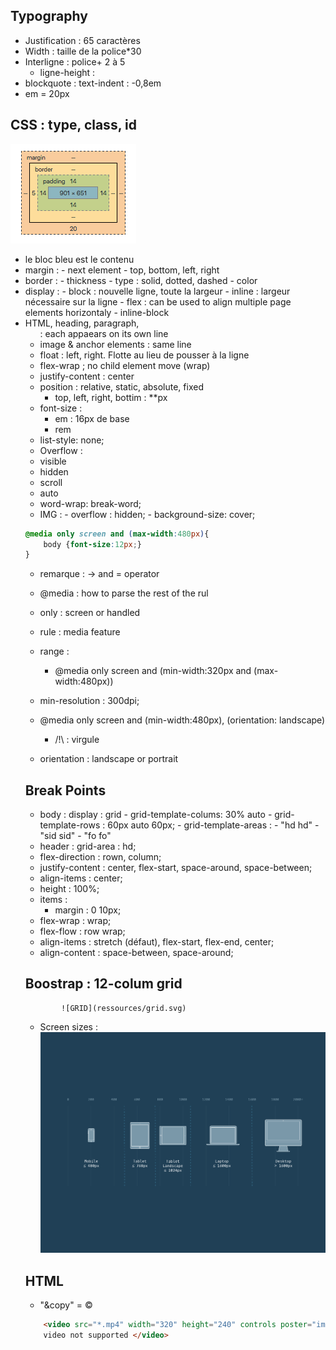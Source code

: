 ## Typography
- Justification : 65 caractères
- Width : taille de la police\*30
- Interligne : police+ 2 à 5
	- ligne-height :
- blockquote : text-indent : -0,8em
- em = 20px

## CSS : type, class, id
![Blocks](ressources/css-block.png)
- le bloc bleu est le contenu
- margin :
			- next element
			- top, bottom, left, right
- border :
			- thickness
			- type : solid, dotted, dashed
			- color
- display :
			- block : nouvelle ligne, toute la largeur
			- inline : largeur nécessaire sur la ligne
			- flex : can be used to align multiple page elements horizontaly
			- inline-block
- HTML, heading, paragraph, <ul> : each appaears on its own line
- image & anchor elements : same line
- float : left, right. Flotte au lieu de pousser à la ligne
- flex-wrap ; no child element move (wrap)
- justify-content : center
- position : relative, static, absolute, fixed
	- top, left, right, bottim : \*\*px
- font-size :
	- em : 16px de base
	- rem
- list-style: none;
- Overflow :
 - visible
 - hidden
 - scroll
 - auto
- word-wrap: break-word;
- IMG  : 	- overflow : hidden;
			- background-size: cover;
```css
@media only screen and (max-width:480px){
	body {font-size:12px;}
}
```
- remarque : 	-> and = operator

- @media : how to parse the rest of the rul
- only : screen or handled
- rule : media feature
- range :
	- @media only screen and (min-width:320px and (max-width:480px))
- min-resolution : 300dpi;
- @media only screen and (min-width:480px), (orientation: landscape)
    - /!\\ : virgule
- orientation : landscape or portrait
## Break Points
- body : display : grid
		- grid-template-colums: 30% auto
		- grid-template-rows : 60px auto 60px;
		- grid-template-areas :
								- "hd hd"
								- "sid sid"
								- "fo fo"
- header : grid-area : hd;
- flex-direction : rown, column;
- justify-content : center, flex-start, space-around, space-between;
- align-items : center;
- height : 100%;
- items :
	- margin : 0 10px;
- flex-wrap : wrap;
- flex-flow : row wrap;
- align-items : stretch (défaut), flex-start, flex-end, center;
- align-content : space-between, space-around;


## Boostrap : 12-colum grid
			![GRID](ressources/grid.svg)
- Screen sizes : ![Screen Sizes](ressources/screen-sizes.png)

## HTML
- "&copy" = ©
```html
	<video src="*.mp4" width="320" height="240" controls poster="image.jpg">
	video not supported </video>
```

